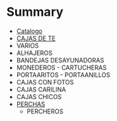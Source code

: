 # Summary

* [Catalogo](README.md)
* [CAJAS DE TE](cajas_de_te.md)
* VARIOS
* ALHAJEROS
* BANDEJAS DESAYUNADORAS
* MONEDEROS - CARTUCHERAS
* PORTAARITOS - PORTAANILLOS
* CAJAS CON FOTOS
* CAJAS CARILINA
* CAJAS CHICOS
* [PERCHAS](perchas.md)
   * PERCHEROS

